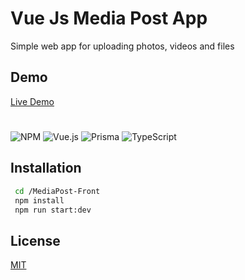 
# Vue Js Media Post App 

Simple web app for uploading photos, videos and files 


## Demo

[Live Demo](https://astounding-kheer-40bc74.netlify.app/)





 


 #
 

![NPM](https://img.shields.io/badge/NPM-%23000000.svg?style=for-the-badge&logo=npm&logoColor=white)
![Vue.js](https://img.shields.io/badge/vuejs-%2335495e.svg?style=for-the-badge&logo=vuedotjs&logoColor=%234FC08D)
![Prisma](https://img.shields.io/badge/Prisma-3982CE?style=for-the-badge&logo=Prisma&logoColor=white)
![TypeScript](https://img.shields.io/badge/typescript-%23007ACC.svg?style=for-the-badge&logo=typescript&logoColor=white)
## Installation


```bash
 cd /MediaPost-Front
 npm install
 npm run start:dev
```
    

## License

[MIT](https://choosealicense.com/licenses/mit/)

